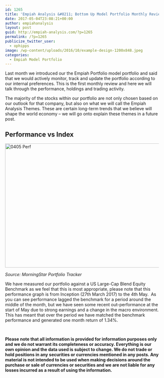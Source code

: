```yaml
---
id: 1265
title: 'Empiah Analysis &#8211; Bottom Up Model Portfolio Monthly Review &#8211; April / OP'
date: 2017-05-04T23:08:21+00:00
author: empiahanalysis
layout: post
guid: http://empiah-analysis.com/?p=1265
permalink: /?p=1265
publicize_twitter_user:
  - ophipps
image: /wp-content/uploads/2016/10/example-design-1200x848.jpeg
categories:
  - Empiah Model Portfolio
---
```

Last month we introduced our the Empiah Portfolio model portfolio and said that we would actively monitor, track and update the portfolio according to our internal preferences. This is the first monthly review and here we will talk through the performance, holdings and trading activity.

The majority of the stocks within our portfolio are not only chosen based on our outlook for that company, but also on what we will call the Empiah Analysis Themes. These are certain long-term trends that we believe will shape the world economy &#8211; we will go onto explain these themes in a future post.

## Performance vs Index

<img loading="lazy" class="alignnone size-full wp-image-1306" src="https://empiahanalysis.files.wordpress.com/2017/05/0405-perf.png?resize=640%2C407" alt="0405 Perf" width="640" height="407" data-recalc-dims="1" /> 

_Source: MorningStar Portfolio Tracker_

We have measured our portfolio against a US Large-Cap Blend Equity Benchmark as we feel that this is most appropriate, please note that this performance graph is from Inception (27th March 2017) to the 4th May.  As you can see performance lagged the benchmark for a period around the middle of the month, but we have seen some recent out-performance at the start of May due to strong earnings and a change in the macro environment. This has meant that over the period we have matched the benchmark performance and generated one month return of 1.34%.

&nbsp;

**Please note that all information is provided for information purposes only and we do not warrant its completeness or accuracy. Everything is our own opinion and the data used is subject to change. We do not trade or hold positions in any securities or currencies mentioned in any posts. Any material is not intended to be used when making decisions around the purchase or sale of currencies or securities and we are not liable for any losses incurred as a result of using the information.**